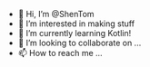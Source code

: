 - 👋 Hi, I’m @ShenTom
- 👀 I’m interested in making stuff
- 🌱 I’m currently learning Kotlin!
- 💞️ I’m looking to collaborate on ...
- 📫 How to reach me ...

<!---
ShenTom/ShenTom is a ✨ special ✨ repository because its `README.md` (this file) appears on your GitHub profile.
You can click the Preview link to take a look at your changes.
--->
